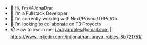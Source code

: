 - 👋 Hi, I’m @JonaDrar
- 👀 I’m a Fullstack Developer
- 🌱 I’m currently working with Next/Prisma/TRPc/Go
- 💞️ I’m looking to collaborate on T3 Proyects
- 📫 How to reach me: j.arayarobles@gmail.com || https://www.linkedin.com/in/jonathan-araya-robles-8b721751/

<!---
JonaDrar/JonaDrar is a ✨ special ✨ repository because its `README.md` (this file) appears on your GitHub profile.
You can click the Preview link to take a look at your changes.
--->

